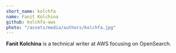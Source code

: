 ```yaml
---
short_name: kolchfa
name: Fanit Kolchina
github: kolchfa-aws
photo: "/assets/media/authors/kolchfa.jpg"
---
```


**Fanit Kolchina** is a technical writer at AWS focusing on OpenSearch.
